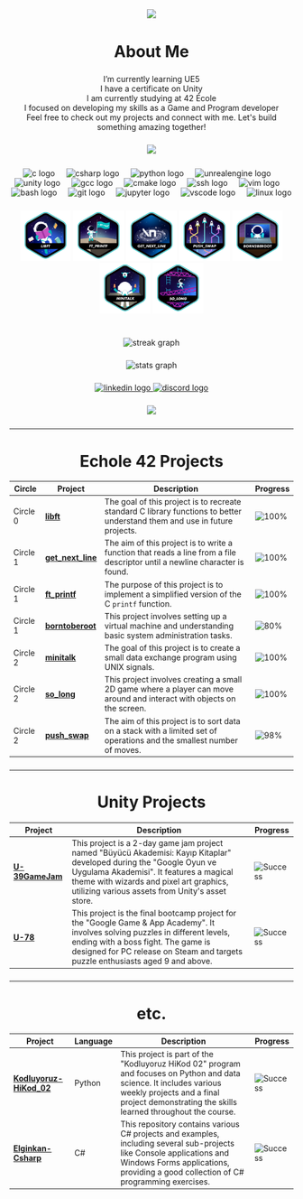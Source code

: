 
<div align="center">
  <img src="https://visitor-badge.laobi.icu/badge?page_id=dew-hub.dew-hub&"  />
</div>

###

<h1 align="center">About Me</h1>

###

<p align="center">I’m currently learning UE5<br>I have a certificate on Unity<br>I am currently studying at 42 École<br>I focused on developing my skills as a Game and Program developer<br>Feel free to check out my projects and connect with me. Let's build something amazing together!</p>

###

<div align="center">
  <img height="140" src="https://i.imgur.com/nHrhwrU.gif"  />
</div>

###

<div align="center">
  <img src="https://cdn.jsdelivr.net/gh/devicons/devicon/icons/c/c-original.svg" height="40" alt="c logo"  />
  <img width="12" />
  <img src="https://cdn.jsdelivr.net/gh/devicons/devicon/icons/csharp/csharp-original.svg" height="40" alt="csharp logo"  />
  <img width="12" />
  <img src="https://cdn.jsdelivr.net/gh/devicons/devicon/icons/python/python-original.svg" height="40" alt="python logo"  />
  <img width="12" />
  <img src="https://cdn.jsdelivr.net/gh/devicons/devicon/icons/unrealengine/unrealengine-original.svg" height="40" alt="unrealengine logo"  />
  <img width="12" />
  <img src="https://cdn.jsdelivr.net/gh/devicons/devicon/icons/unity/unity-original.svg" height="40" alt="unity logo"  />
  <img width="12" />
  <img src="https://cdn.jsdelivr.net/gh/devicons/devicon/icons/gcc/gcc-original.svg" height="40" alt="gcc logo"  />
  <img width="12" />
  <img src="https://cdn.jsdelivr.net/gh/devicons/devicon/icons/cmake/cmake-original.svg" height="40" alt="cmake logo"  />
  <img width="12" />
  <img src="https://cdn.jsdelivr.net/gh/devicons/devicon/icons/ssh/ssh-original.svg" height="40" alt="ssh logo"  />
  <img width="12" />
  <img src="https://cdn.jsdelivr.net/gh/devicons/devicon/icons/vim/vim-original.svg" height="40" alt="vim logo"  />
  <img width="12" />
  <img src="https://cdn.jsdelivr.net/gh/devicons/devicon/icons/bash/bash-original.svg" height="40" alt="bash logo"  />
  <img width="12" />
  <img src="https://cdn.jsdelivr.net/gh/devicons/devicon/icons/git/git-original.svg" height="40" alt="git logo"  />
  <img width="12" />
  <img src="https://cdn.jsdelivr.net/gh/devicons/devicon/icons/jupyter/jupyter-original.svg" height="40" alt="jupyter logo"  />
  <img width="12" />
  <img src="https://cdn.jsdelivr.net/gh/devicons/devicon/icons/vscode/vscode-original.svg" height="40" alt="vscode logo"  />
  <img width="12" />
  <img src="https://cdn.jsdelivr.net/gh/devicons/devicon/icons/linux/linux-original.svg" height="40" alt="linux logo"  />
</div>

###

<div align="center">
  <a href="https://github.com/Dew-Hub/Libft"><img src="https://github.com/Dew-Hub/Dew-Hub/blob/master/42_badges/libfte.png" alt="Libft" width="90"/></a>
  <a href="https://github.com/Dew-Hub/ft_printf"><img src="https://github.com/Dew-Hub/Dew-Hub/blob/master/42_badges/ft_printfe.png" alt="ft_printf" width="90"/></a>
  <a href="https://github.com/Dew-Hub/Get_next_line"><img src="https://github.com/Dew-Hub/Dew-Hub/blob/master/42_badges/get_next_linee.png" alt="Get Next Line" width="90"/></a>
  <a href="https://github.com/Dew-Hub/Push_Swap"><img src="https://github.com/Dew-Hub/Dew-Hub/blob/master/42_badges/push_swape.png" alt="Push_swap" width="90"/></a>
  <a href="https://github.com/Dew-Hub/Born2beroot"><img src="https://github.com/Dew-Hub/Dew-Hub/blob/master/42_badges/born2beroote.png" alt="Born2BeRoot" width="90"/></a>
  <a href="https://github.com/Dew-Hub/Minitalk"><img src="https://github.com/Dew-Hub/Dew-Hub/blob/master/42_badges/minitalke.png" alt="Minitalk" width="90"/></a>
  <a href="https://github.com/Dew-Hub/So_Long"><img src="https://github.com/Dew-Hub/Dew-Hub/blob/master/42_badges/so_longe.png" alt="So_long" width="90"/></a>
</div>

###

<br clear="both">

<div align="center">
  <img src="https://streak-stats.demolab.com?user=dew-hub&locale=en&mode=daily&theme=nord&hide_border=true&border_radius=5&date_format=M%20j%5B,%20Y%5D&order=3" height="220" alt="streak graph"  />
</div>

###

<div align="center">
  <img src="https://github-readme-stats.vercel.app/api?username=dew-hub&hide_title=true&hide_rank=false&show_icons=true&include_all_commits=false&count_private=true&disable_animations=false&theme=nord&locale=en&hide_border=true&order=1" height="150" alt="stats graph"  />
</div>

###

<div align="center">
  <a href="https://www.linkedin.com/in/burak-onturk/" target="_blank">
    <img src="https://img.shields.io/static/v1?message=LinkedIn&logo=linkedin&label=&color=0077B5&logoColor=white&labelColor=&style=for-the-badge" height="42" alt="linkedin logo"  />
  </a>
  <a href="https://discord.gg/BYH6pdzp8Z" target="_blank">
    <img src="https://img.shields.io/static/v1?message=Discord&logo=discord&label=&color=7289DA&logoColor=white&labelColor=&style=for-the-badge" height="42" alt="discord logo"  />
  </a>
</div>

###

<div align="center">
  <img height="150" src="https://i.imgur.com/iDtgtyT.gif"  />
</div>

###

----

<h1 align="center">Echole 42 Projects</h1>

<div align="center">

| Circle   | Project                                                | Description                                                                                          | Progress                                                                                 |
|----------|--------------------------------------------------------|------------------------------------------------------------------------------------------------------|------------------------------------------------------------------------------------------|
| Circle 0 | [**libft**](https://github.com/dew-hub/libft)          | The goal of this project is to recreate standard C library functions to better understand them and use in future projects. | ![100%](https://img.shields.io/badge/Finish-100%25-brightgreen)                           |
| Circle 1 | [**get_next_line**](https://github.com/Dew-Hub/get_next_line) | The aim of this project is to write a function that reads a line from a file descriptor until a newline character is found. | ![100%](https://img.shields.io/badge/Finish-100%25-brightgreen)                           |
| Circle 1 | [**ft_printf**](https://github.com/dew-hub/ft_printf)  | The purpose of this project is to implement a simplified version of the C `printf` function. | ![100%](https://img.shields.io/badge/Finish-100%25-brightgreen)                           |
| Circle 1 | [**borntoberoot**](https://github.com/dew-hub/Born2Beroot) | This project involves setting up a virtual machine and understanding basic system administration tasks. | ![80%](https://img.shields.io/badge/Finish-80%25-brightgreen)                           |
| Circle 2 | [**minitalk**](https://github.com/dew-hub/Minitalk)    | The goal of this project is to create a small data exchange program using UNIX signals. | ![100%](https://img.shields.io/badge/Finish-100%25-brightgreen)                           |
| Circle 2 | [**so_long**](https://github.com/dew-hub/so_long_Linux) | This project involves creating a small 2D game where a player can move around and interact with objects on the screen. | ![100%](https://img.shields.io/badge/Finish-100%25-brightgreen)                           |
| Circle 2 | [**push_swap**](https://github.com/dew-hub/push_swap)  | The aim of this project is to sort data on a stack with a limited set of operations and the smallest number of moves. | ![98%](https://img.shields.io/badge/Finish-98%25-brightgreen)                           |

</div>

###

----

<h1 align="center">Unity Projects</h1>

<div align="center">

| Project                                                | Description                                                                                          | Progress                                                                                 |
|--------------------------------------------------------|------------------------------------------------------------------------------------------------------|------------------------------------------------------------------------------------------|
| [**U-39GameJam**](https://github.com/Dew-Hub/U-39GameJam) | This project is a 2-day game jam project named "Büyücü Akademisi: Kayıp Kitaplar" developed during the "Google Oyun ve Uygulama Akademisi". It features a magical theme with wizards and pixel art graphics, utilizing various assets from Unity's asset store. | ![Success](https://img.shields.io/badge/Finish-Success-brightgreen)                           |
| [**U-78**](https://github.com/Dew-Hub/U-78)            | This project is the final bootcamp project for the "Google Game & App Academy". It involves solving puzzles in different levels, ending with a boss fight. The game is designed for PC release on Steam and targets puzzle enthusiasts aged 9 and above. | ![Success](https://img.shields.io/badge/Finish-Success-brightgreen)                           |
</div>

###

----

<h1 align="center">etc.</h1>

<div align="center">

| Project                                                | Language | Description                                                                                          | Progress                                                                                 |
|--------------------------------------------------------|----------|------------------------------------------------------------------------------------------------------|------------------------------------------------------------------------------------------|
| [**Kodluyoruz-HiKod_02**](https://github.com/Dew-Hub/Kodluyoruz-HiKod_02) | Python   | This project is part of the "Kodluyoruz HiKod 02" program and focuses on Python and data science. It includes various weekly projects and a final project demonstrating the skills learned throughout the course. | ![Success](https://img.shields.io/badge/Finish-Success-brightgreen)                           |
| [**Elginkan-Csharp**](https://github.com/Dew-Hub/Elginkan-Csharp) | C#       | This repository contains various C# projects and examples, including several sub-projects like Console applications and Windows Forms applications, providing a good collection of C# programming exercises. | ![Success](https://img.shields.io/badge/Finish-Success-brightgreen)                           |

</div>

